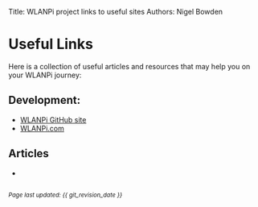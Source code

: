 Title: WLANPi project links to useful sites
Authors: Nigel Bowden

# Useful Links

Here is a collection of useful articles and resources that may help you on your WLANPi journey:

## Development:

 - [WLANPi GitHub site][GitHub]
 - [WLANPi.com][wlanpi.com]

## Articles

- 

<!-- Link list -->
[GitHub]: https://github.com/WLAN-PI
[wlanpi.com]: http://wlanpi.com/

<small><br><i>Page last updated: {{ git_revision_date }} </i></small>